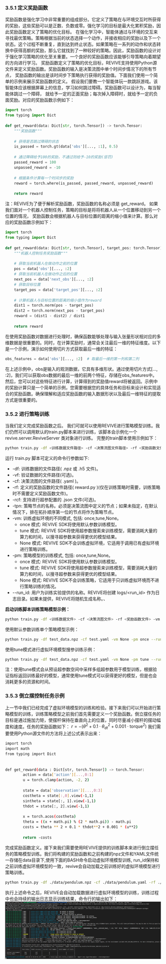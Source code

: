 ### 3.5.1  定义奖励函数
奖励函数是强化学习中非常重要的组成部分。它定义了策略在与环境交互时所获得的奖励，这些奖励可以是正数、负数或零。强化学习的目标是最大化累积奖励，因此奖励函数定义了策略的优化目标。
在强化学习中，智能体通过与环境的交互来寻找最优策略。策略根据当前的状态选择一个动作，并接收相应的奖励以及下一个状态。这个过程不断重复，直到达到终止状态。如果策略在一系列的动作和状态转换中获得高额的奖励，那么它就找到了一种较好的策略。因此，奖励函数的设计对于强化学习策略的优化至关重要。一个良好的奖励函数应该能够引导策略向着期望的方向进行学习。
奖励函数定义了策略的优化目标，REVIVE支持使用Python源文件来定义奖励函数。奖励函数的输入是决策流图中单个时间步情况下的所有节点， 奖励函数的输出是该时间步下策略执行获得的奖励值。下面我们使用一个简单的示例来展示奖励函数的定义。
假设我们要教一个智能体玩一款跳跃游戏。该智能体应该根据屏幕上的信息，学习如何跳过障碍。奖励函数可以设计为，每当智能体跳过一个障碍， 就给予一定的正面奖励；每次掉入障碍时，就给予一定的负面奖励。对应的奖励函数示例如下：
```python
import torch
from typing import Dict

def get_reward(data: Dict[str, torch.Tensor]) -> torch.Tensor:
    """奖励函数"""

    # 获得是否跳过障碍的状态
    is_passed = torch.gt(data['obs'][..., :1], 0.5)

    # 通过障碍给予100的奖励，不通过则给予-10的奖励(惩罚)
    passed_reward = 100
    unpassed_reward = -10

    # 根据条件计算每一个时间步的奖励
    reward = torch.where(is_passed, passed_reward, unpassed_reward)

    return reward
```
注：REVIVE为了便于解析奖励函数，奖励函数的名称必须是 get_reward。
如果我们面对一个机器人控制任务，策略的目标是将将机器人从一个位置移动到另一个位置的情况， 奖励函数会根据机器人与目标位置的距离的缩小值来计算。那么对应的奖励函数示例如下：
```python
import torch
from typing import Dict

def get_reward(data: Dict[str, torch.Tensor], target_pos: torch.Tensor) -> torch.Tensor:
    """机器人控制任务奖励函数"""

    # 获取当前机器人在做动作之前的位置
    pos = data['obs'][..., :2]
    # 获取当前机器人在做动作之后的位置
    next_pos = data['next_obs'][..., :2]
    # 获取目标位置
    target_pos = data['target_pos'][..., :2]

    # 计算机器人与目标位置的距离的缩小值作为reward
    dist1 = torch.norm(pos - target_pos)
    dist2 = torch.norm(next_pos - target_pos)
    reward = (dist1 - dist2) / dist1

    return reward
```
在使用奖励函数对数据进行处理时，确保函数能够处理与输入张量形状相对应的多维数据是很重要的。同时，在计算奖励时，通常会关注最后一维的特征维度。以下是一个示例，演示如何使用切片方式获取最后一维的特征：
```python
obs_features = data['obs'][..., :2]  # 取最后一维的第一列和第二列
```
在上述示例中，obs是输入的观测数据，它具有多维形状。通过使用切片方式[..., :2]，我们可以获取obs数据的最后一维的前两个特征，存储在obs_features中。然后，您可以对这些特征进行计算，计算得到的奖励值reward将被返回。示例中的奖励计算只是一个简单的示例，您需要根据您的具体任务和目标来设计和实现适合的奖励函数。确保理解和适应奖励函数的输入数据形状以及最后一维特征的提取方式是很重要的。
### 3.5.2 进行策略训练
当我们定义完成奖励函数之后。 我们可就可以使用REVIVE进行策略模型训练。我们仍然可以调用默认的train.py脚本来进行训练，该脚本会示例化一个revive.server.ReviveServer 类对象进行训练。
完整的train脚本使用示例如下：
```bash
python train.py -df <训练数据文件路径> -cf <决策流图文件路径> -rf <奖励函数文件路径> -vm <训练虚拟环境模式> -pm <训练策略模型模式> --run_id <训练实验名称>
```

运行 train.py 脚本可定义的命令行参数如下:

- -df: 训练数据的文件路径( .npz 或 .h5 文件)。
- -vf: 验证数据的文件路径(可选)。
- -cf: 决策流图的文件路径( .yaml )。
- -rf: 定义的奖励函数的文件路径( reward.py )(仅在训练策略时需要，训练策略时不需要定义奖励函数文件)。
- -rcf: 支持进行超参配置的 .json 文件(可选)。
- -tpn: 策略节点的名称。必须是决策流图中定义的节点；如果未指定，在默认情况下，排在拓扑顺序第一位的节点将作为策略节点。
- -vm: 训练虚拟环境的不同模式, 包括: once,tune,None。
   - once 模式: REVIVE SDK将使用默认参数训练模型。
   - tune 模式: REVIVE SDK将使用超参数搜索来训练模型，需要消耗大量的算力和时间，以搜寻超参数来获得更优的模型结果。
   - None 模式: REVIVE SDK不会训练虚拟环境，它适用于调用已有虚拟环境进行策略训练。
- -pm: 策略模型的训练模式, 包括: once,tune,None。
   - once 模式: REVIVE SDK将使用默认参数训练模型。
   - tune 模式: REVIVE SDK将使用超参数搜索来训练模型，需要消耗大量的算力和时间，以搜寻超参数来获得更优的模型结果。
   - None 模式: REVIVE SDK不会训练策略，它适用于只训练虚拟环境而不进行策略训练的情况。
- --run_id: 用户为训练实验提供的名称。REVIVE将创建 logs/<run_id> 作为日志目录。如果未提供，REVIVE将随机生成名称。、

**启动训练脚本训练策略模型示例：**
```bash
python train.py -df <训练数据文件> -cf <决策流图文件> -rf <奖励函数文件> -vm None-pm once--run_id <训练实验名称>
```

使用默认参数训练单个策略模型示例：
```bash
python train.py -df test_data.npz -cf test.yaml -vm None -pm once --run_id task
```

使用tune模式进行虚拟环境模型搜参训练示例：
```bash
python train.py -df test_data.npz -cf test.yaml -vm None -pm tune --run_id task
```
注：使用tune模式会从预设超参数空间中采样多组超参数用于模型训练，根据验证指标返回训练最好的模型，通常使用tune模式可以获得更好的模型，但是也会消耗更多的资源和时间。

### 3.5.3 倒立摆控制任务示例
上一节中我们已经完成了虚拟环境模型的训练和检验。接下来我们可以开始进行策略模型的训练，训练策略模型之前我们首先需要定义一个奖励函数。倒立摆任务的目标是通过施加力矩，使摆杆保持在垂直向上的位置，同时尽量减小摆杆的摆动幅度和速度。任务的奖励函数如下：
$r = - \left( \theta^2 + 0.1 \cdot \theta_{dt}^2 + 0.001 \cdot \text{torque}^2 \right)$
我们需要使用Python源文件的方法将上述公式表示出来：
```bash
import torch
import math
from typing import Dict


def get_reward(data : Dict[str, torch.Tensor]) -> torch.Tensor:
        action = data['action'][...,0:1]
        u = torch.clamp(action, -2, 2)

        state = data['observation'][...,0:3]
        costheta = state[:,0].view(-1,1)
        sintheta = state[:, 1].view(-1,1)
        thdot = state[:, 2].view(-1,1)

        x = torch.acos(costheta)
        theta = ((x + math.pi) % (2 * math.pi)) - math.pi
        costs = theta ** 2 + 0.1 * thdot**2 + 0.001 * (u**2)
        
        return -costs
```
完成奖励函数定义。接下来我们需要使用REVIVE提供的训练脚本来进行倒立摆任务的策略模型训练。我们将构建的奖励函数和之前构建的npz文件和YAML文件统一存储在data目录下,使用下面的BASH命令启动虚拟环境模型训练, run_id保持和之前训练虚拟环境模型的一致，revive会自动加载之前训练好的虚拟环境模型进行策略训练。
```bash
python train.py -df ./data/pendulum.npz -cf ./data/pendulum.yaml -rf ./data/pendulum_reward.py -vm None -pm once --run_id pendulum
```

执行上述命令之后，REVIVE会自动加载数据进行虚拟环境模型的训练，训练过程中也会持续的输出日志显示训练结果，命令行的输出如下：
![](../assets/3.5-0.png)



